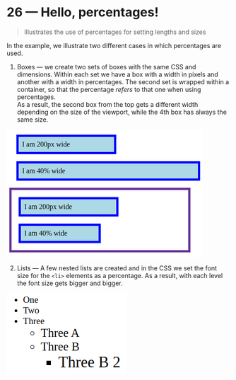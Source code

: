 # 26 &mdash; Hello, percentages!
> Illustrates the use of percentages for setting lengths and sizes

In the example, we illustrate two different cases in which percentages are used.

1. Boxes &mdash; we create two sets of boxes with the same CSS and dimensions. Within each set we have a box with a width in pixels and another with a width in percentages. The second set is wrapped within a container, so that the percentage *refers* to that one when using percentages.<br>As a result, the second box from the top gets a different width depending on the size of the viewport, while the 4th box has always the same size.

![Boxes](docs/images/percentages_boxes.png)

2. Lists &mdash; A few nested lists are created and in the CSS we set the font size for the `<li>` elements as a percentage. As a result, with each level the font size gets bigger and bigger.

![Nested lists](docs/images/percentages_lists.png)